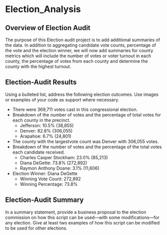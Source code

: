 # Election_Analysis
## Overview of Election Audit
The purpose of this Election audit project is to add additional summaries of the data.  In addition to aggregating candidate vote counts, percentage of the vote and the election winner, we will now add summaries for county metrics which will include the number of votes or voter turnout in each county, the percentage of votes from each county and determine the county with the highest turnout.
## Election-Audit Results
Using a bulleted list, address the following election outcomes. Use images or examples of your code as support where necessary.
- There were 369,711 votes cast in this congressional election.
- Breakdown of the number of votes and the percentage of total votes for each county in the precinct.
  - Jefferson: 10.5% (38,855)
  - Denver: 82.8% (306,055)
  - Arapahoe: 6.7% (24,801)
- The county with the largestvote count was Denver with 306,055 votes.
- Breakdown of the number of votes and the percentage of the total votes each candidate received.
  - Charles Casper Stockham: 23.0% (85,213)
  - Diana DeGette: 73.8% (272,892)
  - Raymon Anthony Doane: 3.1% (11,606)
- Election Winner: Diana DeGette
  - Winning Vote Count: 272,892
  - Winning Percentage: 73.8%
    
## Election-Audit Summary
In a summary statement, provide a business proposal to the election commission on how this script can be used—with some modifications—for any election. Give at least two examples of how this script can be modified to be used for other elections.

